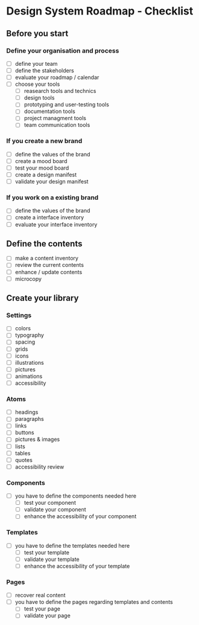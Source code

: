 # Design System Roadmap - Checklist

## Before you start

### Define your organisation and process

- [ ] define your team
- [ ] define the stakeholders
- [ ] evaluate your roadmap / calendar
- [ ] choose your tools
    - [ ] reasearch tools and technics
    - [ ] design tools
    - [ ] prototyping and user-testing tools
    - [ ] documentation tools
    - [ ] project managment tools
    - [ ] team communication tools

### If you create a new brand

- [ ] define the values of the brand
- [ ] create a mood board
- [ ] test your mood board
- [ ] create a design manifest
- [ ] validate your design manifest

### If you work on a existing brand

- [ ] define the values of the brand
- [ ] create a interface inventory
- [ ] evaluate your interface inventory

## Define the contents

- [ ] make a content inventory
- [ ] review the current contents
- [ ] enhance / update contents 
- [ ] microcopy

## Create your library

### Settings

- [ ] colors
- [ ] typography
- [ ] spacing
- [ ] grids
- [ ] icons
- [ ] illustrations
- [ ] pictures
- [ ] animations
- [ ] accessibility

### Atoms

- [ ] headings
- [ ] paragraphs
- [ ] links
- [ ] buttons
- [ ] pictures & images
- [ ] lists
- [ ] tables
- [ ] quotes
- [ ] accessibility review

### Components

- [ ] you have to define the components needed here
    - [ ] test your component
    - [ ] validate your component
    - [ ] enhance the accessibility of your component

### Templates

- [ ] you have to define the templates needed here
    - [ ] test your template
    - [ ] validate your template
    - [ ] enhance the accessibility of your template

### Pages

- [ ] recover real content
- [ ] you have to define the pages regarding templates and contents
    - [ ] test your page
    - [ ] validate your page
